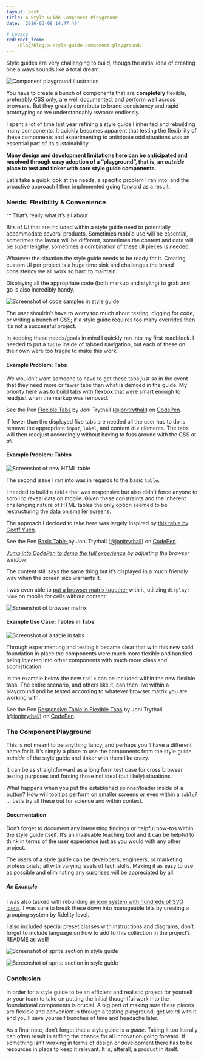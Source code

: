 ```yaml
---
layout: post
title: A Style Guide Component Playground
date: '2016-03-08 14:47:49'

# Legacy
redirect_from:
    /blog/blog/a-style-guide-component-playground/
---
```


Style guides are very challenging to build, though the initial idea of creating one always sounds like a total dream.

![Component playground illustration](/content/2016/Mar/Screen-Shot-2016-03-07-at-9-34-02-PM.png)

You have to create a bunch of components that are **completely** flexible, preferably CSS only, are well documented, and perform well across browsers. But they greatly contribute to brand consistency and rapid prototyping so we understandably :swoon: endlessly.

I spent a lot of time last year refining a style guide I inherited and rebuilding many components. It quickly becomes apparent that testing the flexibility of these components and experimenting to anticipate odd situations was an essential part of its sustainability.

**Many design and development limitations here can be anticipated and resolved through easy adoption of a &ldquo;playground&rdquo;, that is, an *outside* place to test and tinker with core style guide components.**

Let&rsquo;s take a quick look at the needs, a specific problem I ran into, and the proactive approach I then implemented going forward as a result.

### Needs: Flexibility & Convenience

^^ That&rsquo;s really what it&rsquo;s all about.

Bits of UI that are included within a style guide need to potentially accommodate several products. Sometimes mobile use will be essential, sometimes the layout will be different, sometimes the content and data will be super lengthy, sometimes a combination of these UI pieces is needed.

Whatever the situation the style guide needs to be ready for it. Creating custom UI per project is a huge time sink and challenges the brand consistency we all work so hard to maintain.

Displaying all the appropriate code (both markup and styling) to grab and go is also incredibly handy.

![Screenshot of code samples in style guide](/content/2016/Mar/Screen-Shot-2016-03-07-at-8-55-18-PM.png)

The user shouldn&rsquo;t have to worry too much about testing, digging for code, or writing a bunch of CSS; if a style guide requires too many overrides then it&rsquo;s not a successful project.

In keeping these needs/goals in mind I quickly ran into my first roadblock. I needed to put a `table` inside of tabbed navigation, but each of these on their own were too fragile to make this work.  

#### Example Problem: Tabs

We wouldn&rsquo;t want someone to have to get these tabs *just so* in the event that they need more or fewer tabs than what is demoed in the guide. My priority here was to build tabs with flexbox that were smart enough to readjust when the markup was removed.

<p data-height="268" data-theme-id="18341" data-slug-hash="b85314201c805e74edca1ab5791ed522" data-default-tab="result" data-user="jonitrythall" class="codepen">See the Pen <a href="http://codepen.io/jonitrythall/pen/b85314201c805e74edca1ab5791ed522/">Flexible Tabs</a> by Joni Trythall  (<a href="http://codepen.io/jonitrythall">@jonitrythall</a>) on <a href="http://codepen.io">CodePen</a>.</p>
<script async src="//assets.codepen.io/assets/embed/ei.js"></script>

If fewer than the displayed five tabs are needed all the user has to do is remove the appropriate `input`, `label`, and content `div` elements. The tabs will then readjust accordingly without having to fuss around with the CSS *at all*.

#### Example Problem: Tables
![Screenshot of new HTML table](/content/2016/Mar/Screen-Shot-2016-03-07-at-1-46-12-PM.png)

The second issue I ran into was in regards to the basic `table`.

I needed to build a `table` that was responsive but also didn't force anyone to scroll to reveal data on mobile. Given these constraints and the inherent challenging nature of HTML tables the only option seemed to be restructuring the data on smaller screens.

The approach I decided to take here was largely inspired by [this table by Geoff Yuen](http://codepen.io/geoffyuen/pen/FCBEg).

<p data-height="268" data-theme-id="18341" data-slug-hash="05dc299c7751f8f77776c368930d4c70" data-default-tab="result" data-user="jonitrythall" class="codepen">See the Pen <a href="http://codepen.io/jonitrythall/pen/05dc299c7751f8f77776c368930d4c70/">Basic Table </a> by Joni Trythall  (<a href="http://codepen.io/jonitrythall">@jonitrythall</a>) on <a href="http://codepen.io">CodePen</a>.</p>
<script async src="//assets.codepen.io/assets/embed/ei.js"></script>

*[Jump into CodePen to demo the full experience](http://codepen.io/jonitrythall/pen/05dc299c7751f8f77776c368930d4c70) by adjusting the browser window.*

The content still says the same thing but it&rsquo;s displayed in a much friendly way when the screen size warrants it.

I was even able to [put a browser matrix together](http://codepen.io/jonitrythall/pen/aNNoZM/) with it, utilizing `display: none` on mobile for cells without content:

![Screenshot of browser matrix](/content/2016/Mar/Screen-Shot-2016-03-08-at-9-37-48-AM.png)

#### Example Use Case: Tables in Tabs
![Screenshot of a table in tabs](/content/2016/Mar/Screen-Shot-2016-03-07-at-1-45-46-PM.png)

Through experimenting and testing it became clear that with this new solid foundation in place the components were much more flexible and handled being injected into other components with much more class and sophistication.

In the example below the new `table` can be included within the new flexible tabs. The entire scenario, and others like it, can then live within a playground and be tested according to whatever browser matrix you are working with.

<p data-height="268" data-theme-id="18341" data-slug-hash="ZGdwOM" data-default-tab="result" data-user="jonitrythall" class="codepen">See the Pen <a href="http://codepen.io/jonitrythall/pen/ZGdwOM/">Responsive Table in Flexible Tabs</a> by Joni Trythall  (<a href="http://codepen.io/jonitrythall">@jonitrythall</a>) on <a href="http://codepen.io">CodePen</a>.</p>
<script async src="//assets.codepen.io/assets/embed/ei.js"></script>

### The Component Playground
This is not meant to be anything fancy, and perhaps you&rsquo;ll have a different name for it. It&rsquo;s simply a place to use the components from the style guide *outside* of the style guide and tinker with them like crazy.

It can be as straightforward as a long form test case for cross browser testing purposes and forcing those not ideal (but likely) situations.

What happens when you put the established spinner/loader inside of a button? How will tooltips perform on smaller screens or even within a `table`? ... Let&rsquo;s try all these out for science and within context.

#### Documentation
Don&rsquo;t forget to document any interesting findings or helpful how-tos within the style guide itself. It&rsquo;s an invaluable teaching tool and it can be helpful to think in terms of the user experience just as you would with any other project.

The users of a style guide can be developers, engineers, or marketing professionals; all with varying levels of tech skills. Making it as easy to use as possible and eliminating any surprises will be appreciated by all.

##### An Example

I was also tasked with rebuilding [an icon system with hundreds of SVG icons](https://ux.nowsecure.com/icons.html#svg). I was sure to break these down into manageable bits by creating a grouping system by fidelity level.

I also included special preset classes with instructions and diagrams; don&rsquo;t forget to include language on how to add to this collection in the project&rsquo;s README as well!

![Screenshot of sprite section in style guide](/content/2016/Mar/Screen-Shot-2016-03-07-at-3-36-11-PM.png)

![Screenshot of sprite section in style guide](/content/2016/Mar/Screen-Shot-2016-03-07-at-5-48-24-PM.png)

### Conclusion
In order for a style guide to be an efficient and realistic project for yourself or your team to take on putting the initial thoughtful work into the foundational components is crucial. A big part of making sure these pieces are flexible and convenient is through a testing playground; get weird with it and you&rsquo;ll save yourself bunches of time and headache later.

As a final note, don&rsquo;t forget that a style guide is a *guide*. Taking it too literally can often result in stifling the chance for all innovation going forward. If something isn&rsquo;t working in terms of design or development there has to be resources in place to keep it relevant. It is, afterall, a product in itself.
